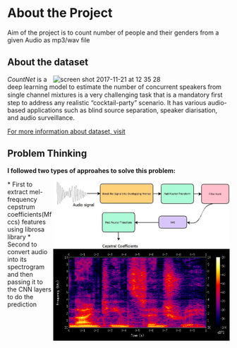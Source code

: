 # About the Project

Aim of the project is to count number of people and their genders from a given Audio as mp3/wav file

## About the dataset

<img width="400" align="right" alt="screen shot 2017-11-21 at 12 35 28" src="https://user-images.githubusercontent.com/72940/33071669-be6c35b2-cebc-11e7-8822-9b998ad1ea09.png">

_CountNet_ is a deep learning model to estimate the number of concurrent speakers from single channel mixtures is a very challenging task that is a mandatory ﬁrst step to address any realistic “cocktail-party” scenario. It has various audio-based applications such as blind source separation, speaker diarisation, and audio surveillance.

[For more information about dataset, visit ](https://github.com/faroit/CountNet/blob/master/README.md)



## Problem Thinking 
**I followed two types of approahes to solve this problem:**


<img width="400" align="right" alt="screen shot 2017-11-21 at 12 35 28" src="images/Mfccs.jpeg">
* First to extract mel-frequency cepstrum coefficients(Mfccs) features using librosa library


<img width="400" align="right" alt="screen shot 2017-11-21 at 12 35 28" src="images/spectrogram.png">
* Second to convert audio into its spectrogram and then passing it to the CNN layers to do the prediction    

